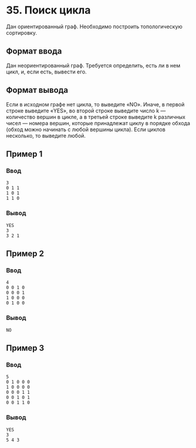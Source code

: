 # 35. Поиск цикла

Дан ориентированный граф. Необходимо построить топологическую сортировку.

## Формат ввода

Дан неориентированный граф. Требуется определить, есть ли в нем цикл, и, если есть, вывести его.

## Формат вывода

Если в иcходном графе нет цикла, то выведите «NO». Иначе, в первой строке выведите «YES», во второй строке выведите
число k — количество вершин в цикле, а в третьей строке выведите k различных чисел — номера вершин, которые принадлежат
циклу в порядке обхода (обход можно начинать с любой вершины цикла). Если циклов несколько, то выведите любой.

## Пример 1

### Ввод

    3
    0 1 1
    1 0 1
    1 1 0

### Вывод

    YES
    3
    3 2 1

## Пример 2

### Ввод

    4
    0 0 1 0
    0 0 0 1
    1 0 0 0
    0 1 0 0

### Вывод

    NO

## Пример 3

### Ввод

    5
    0 1 0 0 0
    1 0 0 0 0
    0 0 0 1 1
    0 0 1 0 1
    0 0 1 1 0

### Вывод

    YES
    3
    5 4 3

